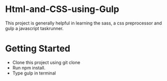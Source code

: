 # Html-and-CSS-using-Gulp

This project is generally helpful in learning the sass, a css preprocessor and gulp a javascript taskrunner.

# Getting Started
<ul>
<li>Clone this project using git clone</li>
<li>Run npm install.</li>
<li>Type gulp  in terminal</li>
</ul>

